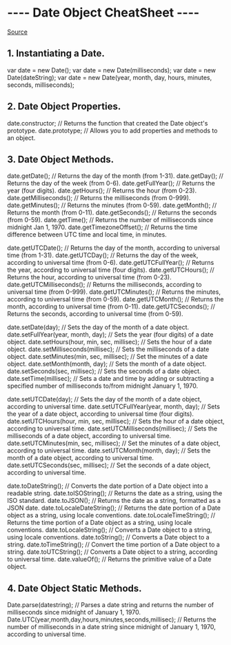 ---- Date Object CheatSheet ----
================================

[Source](https://developer.mozilla.org/en-US/docs/Web/JavaScript/Reference)

## 1. Instantiating a Date.


var date = new Date();
var date = new Date(milliseconds);
var date = new Date(dateString);
var date = new Date(year, month, day, hours, minutes, seconds, milliseconds);


## 2. Date Object Properties.


date.constructor;  // Returns the function that created the Date object's prototype.
date.prototype;    // Allows you to add properties and methods to an object.


## 3. Date Object Methods.


date.getDate();             // Returns the day of the month (from 1-31).
date.getDay();              // Returns the day of the week (from 0-6).
date.getFullYear();         // Returns the year (four digits).
date.getHours();            // Returns the hour (from 0-23).
date.getMilliseconds();     // Returns the milliseconds (from 0-999).
date.getMinutes();          // Returns the minutes (from 0-59).
date.getMonth();            // Returns the month (from 0-11).
date.getSeconds();          // Returns the seconds (from 0-59).
date.getTime();             // Returns the number of milliseconds since midnight Jan 1, 1970.
date.getTimezoneOffset();   // Returns the time difference between UTC time and local time, in minutes.

date.getUTCDate();          // Returns the day of the month, according to universal time (from 1-31).
date.getUTCDay();           // Returns the day of the week, according to universal time (from 0-6).
date.getUTCFullYear();      // Returns the year, according to universal time (four digits).
date.getUTCHours();         // Returns the hour, according to universal time (from 0-23).
date.getUTCMilliseconds();  // Returns the milliseconds, according to universal time (from 0-999).
date.getUTCMinutes();       // Returns the minutes, according to universal time (from 0-59).
date.getUTCMonth();         // Returns the month, according to universal time (from 0-11).
date.getUTCSeconds();       // Returns the seconds, according to universal time (from 0-59).

date.setDate(day);                           // Sets the day of the month of a date object.
date.setFullYear(year, month, day);          // Sets the year (four digits) of a date object.
date.setHours(hour, min, sec, millisec);     // Sets the hour of a date object.
date.setMilliseconds(millisec);              // Sets the milliseconds of a date object.
date.setMinutes(min, sec, millisec);         // Set the minutes of a date object.
date.setMonth(month, day);                   // Sets the month of a date object.
date.setSeconds(sec, millisec);              // Sets the seconds of a date object.
date.setTime(millisec);                      // Sets a date and time by adding or subtracting a specified number of milliseconds to/from midnight January 1, 1970.

date.setUTCDate(day);                        // Sets the day of the month of a date object, according to universal time.
date.setUTCFullYear(year, month, day);       // Sets the year of a date object, according to universal time (four digits).
date.setUTCHours(hour, min, sec, millisec);  // Sets the hour of a date object, according to universal time.
date.setUTCMilliseconds(millisec);           // Sets the milliseconds of a date object, according to universal time.
date.setUTCMinutes(min, sec, millisec);      // Set the minutes of a date object, according to universal time.
date.setUTCMonth(month, day);                // Sets the month of a date object, according to universal time.
date.setUTCSeconds(sec, millisec);           // Set the seconds of a date object, according to universal time.

date.toDateString();        // Converts the date portion of a Date object into a readable string.
date.toISOString();         // Returns the date as a string, using the ISO standard.
date.toJSON();              // Returns the date as a string, formatted as a JSON date.
date.toLocaleDateString();  // Returns the date portion of a Date object as a string, using locale conventions.
date.toLocaleTimeString();  // Returns the time portion of a Date object as a string, using locale conventions.
date.toLocaleString();      // Converts a Date object to a string, using locale conventions.
date.toString();            // Converts a Date object to a string.
date.toTimeString();        // Convert the time portion of a Date object to a string.
date.toUTCString();         // Converts a Date object to a string, according to universal time.
date.valueOf();             // Returns the primitive value of a Date object.


## 4. Date Object Static Methods.


Date.parse(datestring);  // Parses a date string and returns the number of milliseconds since midnight of January 1, 1970.
Date.UTC(year,month,day,hours,minutes,seconds,millisec);  // Returns the number of milliseconds in a date string since midnight of January 1, 1970, according to universal time.
